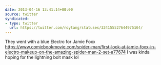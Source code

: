 ```yaml
---
date: 2013-04-16 13:41:14+00:00
source: twitter
syndicated:
- type: twitter
  url: https://twitter.com/roytang/statuses/324155527644975104/
---
```


They went with a blue Electro for Jamie Foxx https://www.comicbookmovie.com/spider-man/first-look-at-jamie-foxx-in-electro-makeup-on-the-amazing-spider-man-2-set-a77674 I was kinda hoping for the lightning bolt mask lol